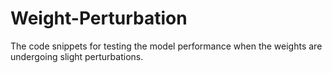 # Weight-Perturbation
The code snippets for testing the model performance when the weights are undergoing slight perturbations.  
